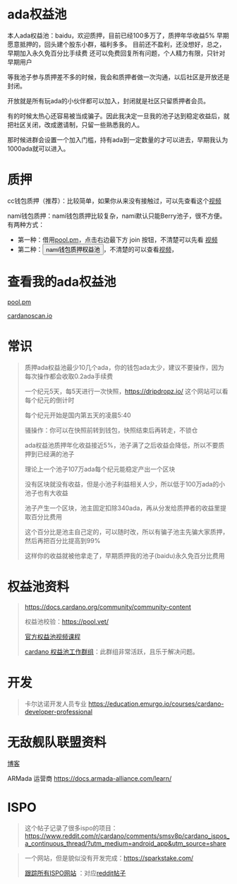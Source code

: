 
# ada权益池

本人ada权益池：baidu，欢迎质押，目前已经100多万了，质押年华收益5%
早期愿意抵押的，回头建个股东小群，福利多多。
目前还不盈利，还没想好，总之，早期加入永久免百分比手续费
还可以免费回复所有问题，个人精力有限，只针对早期用户



等我池子参与质押差不多的时候，我会和质押者做一次沟通，以后社区是开放还是封闭。

开放就是所有玩ada的小伙伴都可以加入，封闭就是社区只留质押者会员。



有的时候太热心还容易被当成骗子。因此我决定一旦我的池子达到稳定收益后，就把社区关闭，改成邀请制，只留一些熟悉我的人。

那时候进群会设置一个加入门槛，持有ada到一定数量的才可以进去，早期我认为1000ada就可以进入。





# 质押
cc钱包质押（推荐）：比较简单，如果你从来没有接触过，可以先查看这个[视频](https://www.youtube.com/watch?v=M03APm7KTxE&t=56s)

nami钱包质押：nami钱包质押比较复杂，nami默认只能Berry池子，很不方便。
有两种方式：
- 第一种：借用[pool.pm](https://pool.pm/c1f5cfd4330339e90ba83a64d269a81cf415d7adab36403e27b910f7)，点击右边最下方 join 按钮，不清楚可以先看 [视频](https://www.youtube.com/watch?v=gWk8rDIH574)
- 第二种：<button type="button" onclick="handleDelegate()">nami钱包质押权益池</button>，不清楚的可以查看[视频](https://armada-alliance.com/guides/setup-a-nami-delegate-button-on-your-website)，

    





# 查看我的ada权益池
[pool.pm](https://pool.pm/c1f5cfd4330339e90ba83a64d269a81cf415d7adab36403e27b910f7)

[cardanoscan.io](https://cardanoscan.io/pool/c1f5cfd4330339e90ba83a64d269a81cf415d7adab36403e27b910f7)


# 常识
> 质押ada权益池最少10几个ada，你的钱包ada太少，建议不要操作，因为每次操作都会收取0.2ada手续费
> 
> 一个纪元5天，每5天进行一次快照，https://dripdropz.io/ 这个网站可以看每个纪元的倒计时
>
> 每个纪元开始是国内第五天的凌晨5:40
>
> 骚操作：你可以在快照前转到钱包，快照结束后再转走，不锁仓
>
> ada权益池质押年化收益接近5%，池子满了之后收益会降低，所以不要质押到已经满的池子
>
> 理论上一个池子107万ada每个纪元能稳定产出一个区块
>
> 没有区块就没有收益，但是小池子利益相关人少，所以低于100万ada的小池子也有大收益
> 
> 池子产生一个区块，池主固定扣除340ada，再从分发给质押者的收益里提取百分比费用
> 
> 这个百分比是池主自己定的，可以随时改，所以有骗子池主先骗大家质押，然后再把百分比提高到99%
> 
> 这样你的收益就被他拿走了，早期质押我的池子(baidu)永久免百分比费用

# 权益池资料
> https://docs.cardano.org/community/community-content
>
> 权益池校验：https://pool.vet/
>
> [官方权益池视频课程](https://cardano-foundation.gitbook.io/stake-pool-course/)
>
> [cardano 权益池工作群组](https://t.me/CardanoStakePoolWorkgroup)：此群组非常活跃，且乐于解决问题。


# 开发
> 卡尔达诺开发人员专业
> https://education.emurgo.io/courses/cardano-developer-professional



# 无敌舰队联盟资料

[博客](https://armada-alliance.com/blogs)

ARMada 运营商
https://docs.armada-alliance.com/learn/



# ISPO

> 这个帖子记录了很多ispo的项目：https://www.reddit.com/r/cardano/comments/smsv8p/cardano_ispos_a_continuous_thread/?utm_medium=android_app&utm_source=share

> 一个网站，但是貌似没有开发完成：https://sparkstake.com/
>
> [跟踪所有ISPO网站](https://thecardanowatch.com/) ：对应[reddit帖子](https://www.reddit.com/r/cardano/comments/tfzhk2/tracking_all_ispos/)



